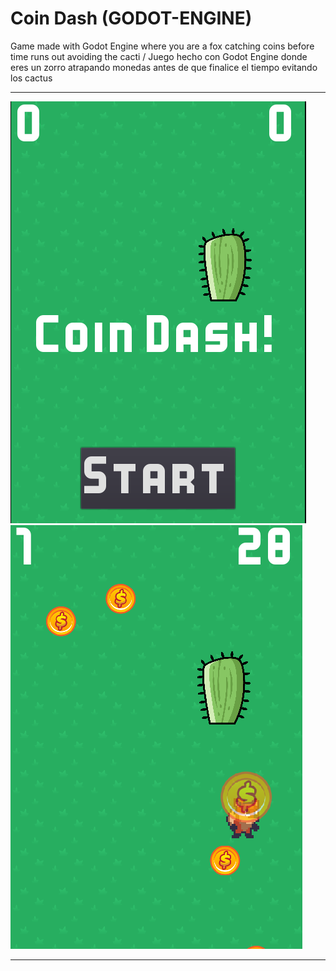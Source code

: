 <!-- header -->
# Coin Dash (GODOT-ENGINE)

Game made with Godot Engine where you are a fox catching coins before time runs out avoiding the cacti / Juego hecho con Godot Engine donde eres un zorro atrapando monedas antes de que finalice el tiempo evitando los cactus

---

![Inicio Juego imagen](screenshot.png "screenshot")
![Inicio Juego imagen](screenshot-1.png "screenshot")

---


